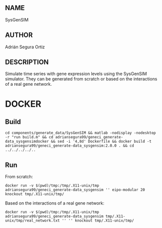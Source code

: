 ## NAME

SysGenSIM

## AUTHOR

Adrián Segura Ortiz

## DESCRIPTION

Simulate time series with gene expression levels using the SysGenSIM simulator. They can be generated from scratch or based on the interactions of a real gene network.

# DOCKER

## Build

```
cd components/generate_data/SysGenSIM && matlab -nodisplay -nodesktop -r "run build.m" && cd adriansegura99/geneci_generate-data_sysgensimdocker && sed -i '4,8d' Dockerfile && docker build -t adriansegura99/geneci_generate-data_sysgensim:2.0.0 . && cd ../../../../..
```

## Run

From scratch:

```
docker run -v $(pwd)/tmp:/tmp/.X11-unix/tmp adriansegura99/geneci_generate-data_sysgensim '' eipo-modular 20 knockout tmp/.X11-unix/tmp/
```

Based on the interactions of a real gene network:

```
docker run -v $(pwd)/tmp:/tmp/.X11-unix/tmp adriansegura99/geneci_generate-data_sysgensim tmp/.X11-unix/tmp/real_network.txt '' '' knockout tmp/.X11-unix/tmp/
```
